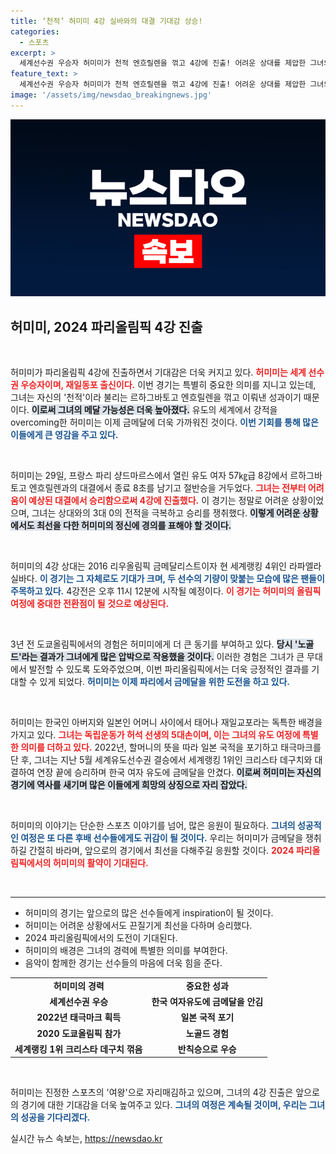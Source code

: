 ```yaml
---
title: ‘천적’ 허미미 4강 실바와의 대결 기대감 상승!
categories:
  - 스포츠
excerpt: >
  세계선수권 우승자 허미미가 천적 엔흐릴렌을 꺾고 4강에 진출! 어려운 상대를 제압한 그녀의 메달 도전이 더욱 기대된다. 다음 상대는 리우올림픽 금메달리스트, 승부의 순간이 다가온다!
feature_text: >
  세계선수권 우승자 허미미가 천적 엔흐릴렌을 꺾고 4강에 진출! 어려운 상대를 제압한 그녀의 메달 도전이 더욱 기대된다. 다음 상대는 리우올림픽 금메달리스트, 승부의 순간이 다가온다!
image: '/assets/img/newsdao_breakingnews.jpg'
---
```


<p><img src="/assets/img/newsdao_breakingnews.jpg" alt="pcversion 속보" /></p>

<h2 data-ke-size="size26">허미미, 2024 파리올림픽 4강 진출</h2>

<p data-ke-size="size16">&nbsp;</p>

<p>허미미가 파리올림픽 4강에 진출하면서 기대감은 더욱 커지고 있다. <b><span style="color: #ee2323;">허미미는 세계 선수권 우승자이며, 재일동포 출신이다.</span></b> 이번 경기는 특별히 중요한 의미를 지니고 있는데, 그녀는 자신의 '천적'이라 불리는 르하그바토고 엔흐릴렌을 꺾고 이뤄낸 성과이기 때문이다. <b><span style="background-color: #21538527;">이로써 그녀의 메달 가능성은 더욱 높아졌다.</span></b> 유도의 세계에서 강적을 overcoming한 허미미는 이제 금메달에 더욱 가까워진 것이다. <b><span style="color: #1a5490;">이번 기회를 통해 많은 이들에게 큰 영감을 주고 있다.</span></b></p>

<p data-ke-size="size16">&nbsp;</p>

<p>허미미는 29일, 프랑스 파리 샹드마르스에서 열린 유도 여자 57㎏급 8강에서 르하그바토고 엔흐릴렌과의 대결에서 종료 8초를 남기고 절반승을 거두었다. <b><span style="color: #ee2323;">그녀는 전부터 어려움이 예상된 대결에서 승리함으로써 4강에 진출했다.</span></b> 이 경기는 정말로 어려운 상황이었으며, 그녀는 상대와의 3대 0의 전적을 극복하고 승리를 쟁취했다. <b><span style="background-color: #21538527;">이렇게 어려운 상황에서도 최선을 다한 허미미의 정신에 경의를 표해야 할 것이다.</span></b> </p>

<p data-ke-size="size16">&nbsp;</p>

<p>허미미의 4강 상대는 2016 리우올림픽 금메달리스트이자 현 세계랭킹 4위인 라파엘라 실바다. <b><span style="color: #1a5490;">이 경기는 그 자체로도 기대가 크며, 두 선수의 기량이 맞붙는 모습에 많은 팬들이 주목하고 있다.</span></b> 4강전은 오후 11시 12분에 시작될 예정이다. <b><span style="color: #ee2323;">이 경기는 허미미의 올림픽 여정에 중대한 전환점이 될 것으로 예상된다.</span></b> </p>

<p data-ke-size="size16">&nbsp;</p>

<p>3년 전 도쿄올림픽에서의 경험은 허미미에게 더 큰 동기를 부여하고 있다. <b><span style="background-color: #21538527;">당시 '노골드'라는 결과가 그녀에게 많은 압박으로 작용했을 것이다.</span></b> 이러한 경험은 그녀가 큰 무대에서 발전할 수 있도록 도와주었으며, 이번 파리올림픽에서는 더욱 긍정적인 결과를 기대할 수 있게 되었다. <b><span style="color: #1a5490;">허미미는 이제 파리에서 금메달을 위한 도전을 하고 있다.</span></b></p>

<p data-ke-size="size16">&nbsp;</p>

<p>허미미는 한국인 아버지와 일본인 어머니 사이에서 태어나 재일교포라는 독특한 배경을 가지고 있다. <b><span style="color: #ee2323;">그녀는 독립운동가 허석 선생의 5대손이며, 이는 그녀의 유도 여정에 특별한 의미를 더하고 있다.</span></b> 2022년, 할머니의 뜻을 따라 일본 국적을 포기하고 태극마크를 단 후, 그녀는 지난 5월 세계유도선수권 결승에서 세계랭킹 1위인 크리스타 데구치와 대결하여 연장 끝에 승리하며 한국 여자 유도에 금메달을 안겼다. <b><span style="background-color: #21538527;">이로써 허미미는 자신의 경기에 역사를 새기며 많은 이들에게 희망의 상징으로 자리 잡았다.</span></b></p>

<p data-ke-size="size16">&nbsp;</p>

<p>허미미의 이야기는 단순한 스포츠 이야기를 넘어, 많은 응원이 필요하다. <b><span style="color: #1a5490;">그녀의 성공적인 여정은 또 다른 후배 선수들에게도 귀감이 될 것이다.</span></b> 우리는 허미미가 금메달을 쟁취하길 간절히 바라며, 앞으로의 경기에서 최선을 다해주길 응원할 것이다. <b><span style="color: #ee2323;">2024 파리올림픽에서의 허미미의 활약이 기대된다.</span></b> </p>

<p data-ke-size="size16">&nbsp;</p>

<hr />

<ul>
<li>허미미의 경기는 앞으로의 많은 선수들에게 inspiration이 될 것이다.</li>
<li>허미미는 어려운 상황에서도 끈질기게 최선을 다하며 승리했다.</li>
<li>2024 파리올림픽에서의 도전이 기대된다.</li>
<li>허미미의 배경은 그녀의 경력에 특별한 의미를 부여한다.</li>
<li>음악이 함께한 경기는 선수들의 마음에 더욱 힘을 준다.</li>
</ul>

<table style="width: 100%; border-collapse: collapse;">
<tr>
<td style="text-align: center; height: 17px;"><b>허미미의 경력</b></td>
<td style="text-align: center; height: 17px;"><b>중요한 성과</b></td>
</tr>
<tr>
<td style="text-align: center; height: 17px;"><b>세계선수권 우승</b></td>
<td style="text-align: center; height: 17px;"><b>한국 여자유도에 금메달을 안김</b></td>
</tr>
<tr>
<td style="text-align: center; height: 17px;"><b>2022년 태극마크 획득</b></td>
<td style="text-align: center; height: 17px;"><b>일본 국적 포기</b></td>
</tr>
<tr>
<td style="text-align: center; height: 17px;"><b>2020 도쿄올림픽 참가</b></td>
<td style="text-align: center; height: 17px;"><b>노골드 경험</b></td>
</tr>
<tr>
<td style="text-align: center; height: 17px;"><b>세계랭킹 1위 크리스타 데구치 꺾음</b></td>
<td style="text-align: center; height: 17px;"><b>반칙승으로 우승</b></td>
</tr>
</table> 

<p data-ke-size="size16">&nbsp;</p> 

<p>허미미는 진정한 스포츠의 '여왕'으로 자리매김하고 있으며, 그녀의 4강 진출은 앞으로의 경기에 대한 기대감을 더욱 높여주고 있다. <b><span style="color: #1a5490;">그녀의 여정은 계속될 것이며, 우리는 그녀의 성공을 기다리겠다.</span></b></p>
실시간 뉴스 속보는, <a href="https://newsdao.kr" rel="dofollow">https://newsdao.kr</a>


